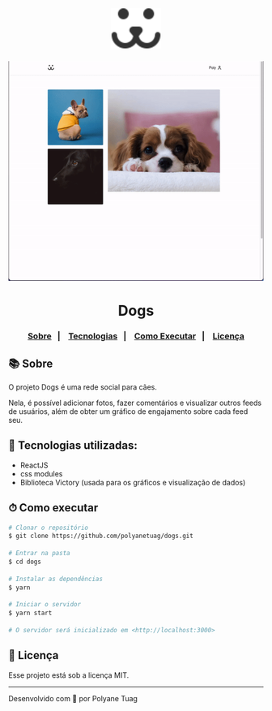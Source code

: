 <div align="center">
  <img justify-content="center" width= '100' src="./src/Assets/dogs.svg" />
 
  <img justify-content="center" width= '800' src="./src/Assets/ezgif.com-gif-maker.gif" style="margin-top: 22px"/>
  <h1>Dogs</h1>
</div>

<h3 align="center">  
  <p align="center">
    <a href="#-sobre">Sobre</a>&nbsp;&nbsp;&nbsp;|&nbsp;&nbsp;&nbsp;
    <a href="#-tecnologias">Tecnologias</a>&nbsp;&nbsp;&nbsp;|&nbsp;&nbsp;&nbsp;
    <a href="#-como-executar">Como Executar</a>&nbsp;&nbsp;&nbsp;|&nbsp;&nbsp;&nbsp;
    <a href="#-licença">Licença</a>
  </p>
</h3>

## 📚 Sobre

O projeto Dogs é uma rede social para cães.

Nela, é possível adicionar fotos, fazer comentários e visualizar outros feeds de usuários, além de obter um gráfico de engajamento sobre cada feed seu.

## 🚀 Tecnologias utilizadas:

- ReactJS
- css modules
- Biblioteca Victory (usada para os gráficos e visualização de dados)


## ⏱ Como executar

```bash
# Clonar o repositório
$ git clone https://github.com/polyanetuag/dogs.git

# Entrar na pasta  
$ cd dogs

# Instalar as dependências
$ yarn

# Iniciar o servidor
$ yarn start

# O servidor será inicializado em <http://localhost:3000>
```


## 📝 Licença

Esse projeto está sob a licença MIT.

---
Desenvolvido com 💜 por Polyane Tuag